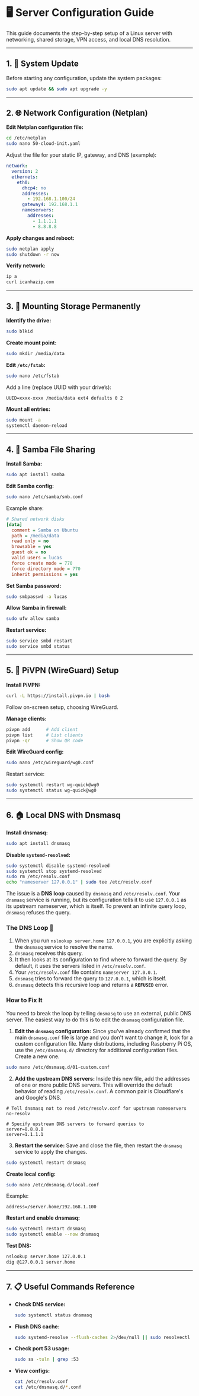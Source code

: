 # 🖥️ Server Configuration Guide

This guide documents the step-by-step setup of a Linux server with networking, shared storage, VPN access, and local DNS resolution.

---

## 1. 🔄 System Update

Before starting any configuration, update the system packages:

```bash
sudo apt update && sudo apt upgrade -y
```

---

## 2. 🌐 Network Configuration (Netplan)

**Edit Netplan configuration file:**

```bash
cd /etc/netplan
sudo nano 50-cloud-init.yaml
```

Adjust the file for your static IP, gateway, and DNS (example):

```yaml
network:
  version: 2
  ethernets:
    eth0:
      dhcp4: no
      addresses:
        - 192.168.1.100/24
      gateway4: 192.168.1.1
      nameservers:
        addresses:
          - 1.1.1.1
          - 8.8.8.8
```

**Apply changes and reboot:**

```bash
sudo netplan apply
sudo shutdown -r now
```

**Verify network:**

```bash
ip a
curl icanhazip.com
```

---

## 3. 💾 Mounting Storage Permanently

**Identify the drive:**

```bash
sudo blkid
```

**Create mount point:**

```bash
sudo mkdir /media/data
```

**Edit `/etc/fstab`:**

```bash
sudo nano /etc/fstab
```

Add a line (replace UUID with your drive’s):

```
UUID=xxxx-xxxx /media/data ext4 defaults 0 2
```

**Mount all entries:**

```bash
sudo mount -a
systemctl daemon-reload
```

---

## 4. 📂 Samba File Sharing

**Install Samba:**

```bash
sudo apt install samba
```

**Edit Samba config:**

```bash
sudo nano /etc/samba/smb.conf
```

Example share:

```ini
# Shared network disks
[data]
  comment = Samba on Ubuntu
  path = /media/data
  read only = no
  browsable = yes
  guest ok = no
  valid users = lucas
  force create mode = 770
  force directory mode = 770
  inherit permissions = yes
```

**Set Samba password:**

```bash
sudo smbpasswd -a lucas
```

**Allow Samba in firewall:**

```bash
sudo ufw allow samba
```

**Restart service:**

```bash
sudo service smbd restart
sudo service smbd status
```

---

## 5. 🔐 PiVPN (WireGuard) Setup

**Install PiVPN:**

```bash
curl -L https://install.pivpn.io | bash
```

Follow on-screen setup, choosing WireGuard.

**Manage clients:**

```bash
pivpn add      # Add client
pivpn list     # List clients
pivpn -qr      # Show QR code
```

**Edit WireGuard config:**

```bash
sudo nano /etc/wireguard/wg0.conf
```

Restart service:

```bash
sudo systemctl restart wg-quick@wg0
sudo systemctl status wg-quick@wg0
```

---

## 6. 🏠 Local DNS with Dnsmasq

**Install dnsmasq:**

```bash
sudo apt install dnsmasq
```

**Disable `systemd-resolved`:**

```bash
sudo systemctl disable systemd-resolved
sudo systemctl stop systemd-resolved
sudo rm /etc/resolv.conf
echo "nameserver 127.0.0.1" | sudo tee /etc/resolv.conf
```

The issue is a **DNS loop** caused by `dnsmasq` and `/etc/resolv.conf`. Your `dnsmasq` service is running, but its configuration tells it to use `127.0.0.1` as its upstream nameserver, which is itself. To prevent an infinite query loop, `dnsmasq` refuses the query.

### The DNS Loop 🔄

1.  When you run `nslookup server.home 127.0.0.1`, you are explicitly asking the `dnsmasq` service to resolve the name.
2.  `dnsmasq` receives this query.
3.  It then looks at its configuration to find where to forward the query. By default, it uses the servers listed in `/etc/resolv.conf`.
4.  Your `/etc/resolv.conf` file contains `nameserver 127.0.0.1`.
5.  `dnsmasq` tries to forward the query to `127.0.0.1`, which is itself.
6.  `dnsmasq` detects this recursive loop and returns a **`REFUSED`** error.

### How to Fix It

You need to break the loop by telling `dnsmasq` to use an external, public DNS server. The easiest way to do this is to edit the `dnsmasq` configuration file.

1.  **Edit the `dnsmasq` configuration:**
Since you've already confirmed that the main `dnsmasq.conf` file is large and you don't want to change it, look for a custom configuration file. Many distributions, including Raspberry Pi OS, use the `/etc/dnsmasq.d/` directory for additional configuration files. Create a new one.

```bash
sudo nano /etc/dnsmasq.d/01-custom.conf
```

2.  **Add the upstream DNS servers:**
Inside this new file, add the addresses of one or more public DNS servers. This will override the default behavior of reading `/etc/resolv.conf`. A common pair is Cloudflare's and Google's DNS.

```
# Tell dnsmasq not to read /etc/resolv.conf for upstream nameservers
no-resolv

# Specify upstream DNS servers to forward queries to
server=8.8.8.8
server=1.1.1.1
```

3.  **Restart the service:**
Save and close the file, then restart the `dnsmasq` service to apply the changes.

```bash
sudo systemctl restart dnsmasq
```


**Create local config:**

```bash
sudo nano /etc/dnsmasq.d/local.conf
```

Example:

```
address=/server.home/192.168.1.100
```

**Restart and enable dnsmasq:**

```bash
sudo systemctl restart dnsmasq
sudo systemctl enable --now dnsmasq
```

**Test DNS:**

```bash
nslookup server.home 127.0.0.1
dig @127.0.0.1 server.home
```

---

## 7. 📋 Useful Commands Reference

* **Check DNS service:**

  ```bash
  sudo systemctl status dnsmasq
  ```
* **Flush DNS cache:**

  ```bash
  sudo systemd-resolve --flush-caches 2>/dev/null || sudo resolvectl flush-caches
  ```
* **Check port 53 usage:**

  ```bash
  sudo ss -tuln | grep :53
  ```
* **View configs:**

  ```bash
  cat /etc/resolv.conf
  cat /etc/dnsmasq.d/*.conf
  ```
